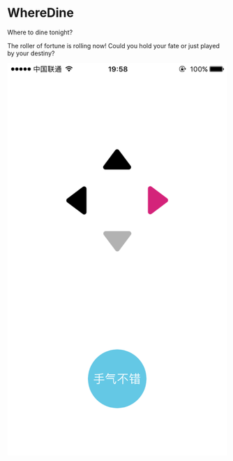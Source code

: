 # WhereDine

Where to dine tonight?

The roller of fortune is rolling now! Could you hold your fate or just played by your destiny?

![your destiny](Docs/Destiny.PNG)
